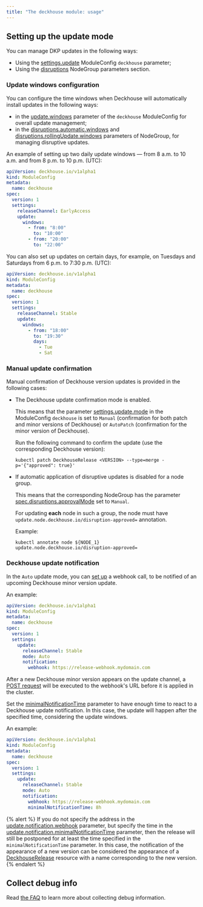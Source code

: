 ```yaml
---
title: "The deckhouse module: usage"
---
```


## Setting up the update mode

You can manage DKP updates in the following ways:
- Using the [settings.update](configuration.html#parameters-update) ModuleConfig `deckhouse` parameter;
- Using the [disruptions](../node-manager/cr.html#nodegroup-v1-spec-disruptions) NodeGroup parameters section.

### Update windows configuration

You can configure the time windows when Deckhouse will automatically install updates in the following ways:
- in the [update.windows](configuration.html#parameters-update-windows) parameter of the `deckhouse` ModuleConfig for overall update management;
- in the [disruptions.automatic.windows](../node-manager/cr.html#nodegroup-v1-spec-disruptions-automatic-windows) and [disruptions.rollingUpdate.windows](../node-manager/cr.html#nodegroup-v1-spec-disruptions-rollingupdate-windows) parameters of NodeGroup, for managing disruptive updates.

An example of setting up two daily update windows — from 8 a.m. to 10 a.m. and from 8 p.m. to 10 p.m. (UTC):

```yaml
apiVersion: deckhouse.io/v1alpha1
kind: ModuleConfig
metadata:
  name: deckhouse
spec:
  version: 1
  settings:
    releaseChannel: EarlyAccess
    update:
      windows: 
        - from: "8:00"
          to: "10:00"
        - from: "20:00"
          to: "22:00"
```

You can also set up updates on certain days, for example, on Tuesdays and Saturdays from 6 p.m. to 7:30 p.m. (UTC):

```yaml
apiVersion: deckhouse.io/v1alpha1
kind: ModuleConfig
metadata:
  name: deckhouse
spec:
  version: 1
  settings:
    releaseChannel: Stable
    update:
      windows: 
        - from: "18:00"
          to: "19:30"
          days:
            - Tue
            - Sat
```

<div id="manual-disruption-update-confirmation"></div>

### Manual update confirmation

Manual confirmation of Deckhouse version updates is provided in the following cases:
- The Deckhouse update confirmation mode is enabled.

  This means that the parameter [settings.update.mode](configuration.html#parameters-update-mode) in the ModuleConfig `deckhouse` is set to `Manual` (confirmation for both patch and minor versions of Deckhouse) or `AutoPatch` (confirmation for the minor version of Deckhouse).
  
  Run the following command to confirm the update (use the corresponding Deckhouse version):

  ```shell
  kubectl patch DeckhouseRelease <VERSION> --type=merge -p='{"approved": true}'
  ```

- If automatic application of disruptive updates is disabled for a node group.

  This means that the corresponding NodeGroup has the parameter [spec.disruptions.approvalMode](../node-manager/cr.html#nodegroup-v1-spec-disruptions-approvalmode) set to `Manual`.

  For updating **each** node in such a group, the node must have `update.node.deckhouse.io/disruption-approved=` annotation.
  
  Example:

  ```shell
  kubectl annotate node ${NODE_1} update.node.deckhouse.io/disruption-approved=
  ```

### Deckhouse update notification

In the `Auto` update mode, you can [set up](configuration.html#parameters-update-notification) a webhook call, to be notified of an upcoming Deckhouse minor version update.

An example:

```yaml
apiVersion: deckhouse.io/v1alpha1
kind: ModuleConfig
metadata:
  name: deckhouse
spec:
  version: 1
  settings:
    update:
      releaseChannel: Stable
      mode: Auto
      notification:
        webhook: https://release-webhook.mydomain.com
```

After a new Deckhouse minor version appears on the update channel, a [POST request](configuration.html#parameters-update-notification-webhook) will be executed to the webhook's URL before it is applied in the cluster.

Set the [minimalNotificationTime](configuration.html#parameters-update-notification-minimalnotificationtime) parameter to have enough time to react to a Deckhouse update notification. In this case, the update will happen after the specified time, considering the update windows.

An example:

```yaml
apiVersion: deckhouse.io/v1alpha1
kind: ModuleConfig
metadata:
  name: deckhouse
spec:
  version: 1
  settings:
    update:
      releaseChannel: Stable
      mode: Auto
      notification:
        webhook: https://release-webhook.mydomain.com
        minimalNotificationTime: 8h
```

{% alert %}
If you do not specify the address in the [update.notification.webhook](configuration.html#parameters-update-notification-webhook) parameter, but specify the time in the [update.notification.minimalNotificationTime](configuration.html#parameters-update-notification-minimalnotificationtime) parameter, then the release will still be postponed for at least the time specified in the `minimalNotificationTime` parameter. In this case, the notification of the appearance of a new version can be considered the appearance of a [DeckhouseRelease](../../cr.html#deckhouserelease) resource with a name corresponding to the new version.
{% endalert %}

## Collect debug info

Read [the FAQ](faq.html#how-to-collect-debug-info) to learn more about collecting debug information.
